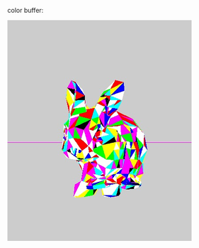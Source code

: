 color buffer: 

![alt text](https://github.com/HaifaGraphicsCourses/computergraphics2021-eitan-and-hadar/blob/master/color_buffer.jpeg?raw=true)
